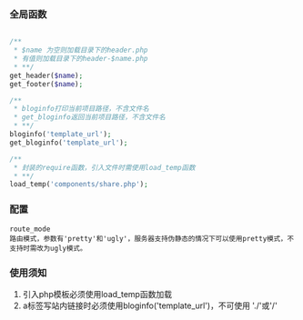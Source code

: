 
### 全局函数
```php

/**
 * $name 为空则加载目录下的header.php
 * 有值则加载目录下的header-$name.php
 * **/
get_header($name);
get_footer($name);

/**
 * bloginfo打印当前项目路径，不含文件名
 * get_bloginfo返回当前项目路径，不含文件名
 * **/
bloginfo('template_url');
get_bloginfo('template_url');

/**
 * 封装的require函数，引入文件时需使用load_temp函数
 * **/
load_temp('components/share.php');
```

### 配置
```
route_mode
路由模式，参数有'pretty'和'ugly'，服务器支持伪静态的情况下可以使用pretty模式，不支持时需改为ugly模式。

```

### 使用须知

1. 引入php模板必须使用load_temp函数加载
2. a标签写站内链接时必须使用bloginfo('template_url')，不可使用 './'或'/'


